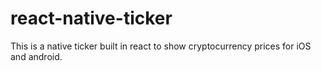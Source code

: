 # react-native-ticker
This is a native ticker built in react to show cryptocurrency prices for iOS and android.
